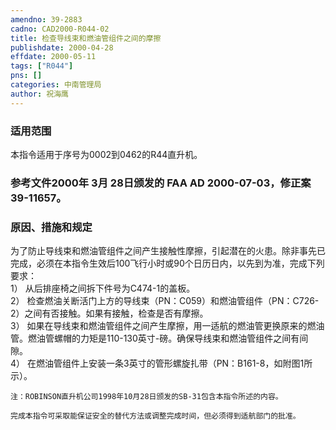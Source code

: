 ```yaml
---
amendno: 39-2883  
cadno: CAD2000-R044-02  
title: 检查导线束和燃油管组件之间的摩擦  
publishdate: 2000-04-28  
effdate: 2000-05-11  
tags: ["R044"]  
pns: []  
categories: 中南管理局  
author: 祝海鹰  
---
```

  
### 适用范围  
本指令适用于序号为0002到0462的R44直升机。  
  
<!--more-->  
### 参考文件2000年 3月 28日颁发的 FAA AD 2000-07-03，修正案 39-11657。  
  
### 原因、措施和规定  
为了防止导线束和燃油管组件之间产生接触性摩擦，引起潜在的火患。除非事先已完成，必须在本指令生效后100飞行小时或90个日历日内，以先到为准，完成下列要求：  
    1） 从后排座椅之间拆下件号为C474-1的盖板。  
    2） 检查燃油关断活门上方的导线束（PN：C059）和燃油管组件（PN：C726-2）之间有否接触。如果有接触，检查是否有摩擦。  
    3） 如果在导线束和燃油管组件之间产生摩擦，用一适航的燃油管更换原来的燃油管。燃油管螺帽的力矩是110-130英寸-磅。确保导线束和燃油管组件之间有间隙。  
    4） 在燃油管组件上安装一条3英寸的管形螺旋扎带（PN：B161-8，如附图1所示）。  
  
    注：ROBINSON直升机公司1998年10月28日颁发的SB-31包含本指令所述的内容。  
  
    完成本指令可采取能保证安全的替代方法或调整完成时间，但必须得到适航部门的批准。  
  
